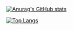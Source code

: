 [![Anurag's GitHub stats](https://github-readme-stats.vercel.app/api?username=dyj0816&theme=radical)](https://github.com/anuraghazra/github-readme-stats)

[![Top Langs](https://github-readme-stats.vercel.app/api/top-langs/?username=dyj0816&langs_count=4)](https://github.com/anuraghazra/github-readme-stats)
